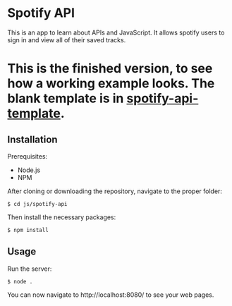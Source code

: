 # Spotify API

This is an app to learn about APIs and JavaScript.  It allows spotify users to sign in and view all of their saved tracks.

# This is the finished version, to see how a working example looks.  The blank template is in [spotify-api-template](../spotify-api-template).

## Installation

Prerequisites:
* Node.js
* NPM

After cloning or downloading the repository, navigate to the proper folder:

`$ cd js/spotify-api`

Then install the necessary packages:

`$ npm install`

## Usage

Run the server:

`$ node .`

You can now navigate to http://localhost:8080/ to see your web pages.
